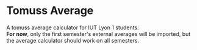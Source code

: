 # Tomuss Average
A tomuss average calculator for IUT Lyon 1 students.  
**For now**, only the first semester's external averages will be imported, but the average calculator should work on all semesters.